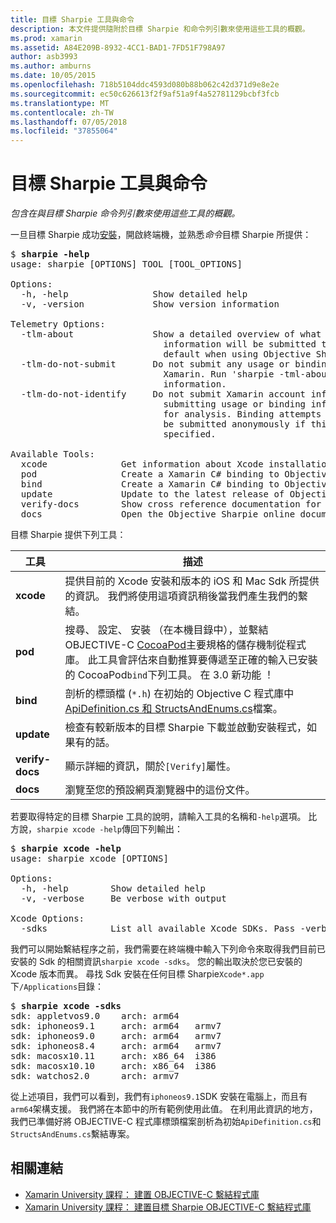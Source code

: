 ```yaml
---
title: 目標 Sharpie 工具與命令
description: 本文件提供隨附於目標 Sharpie 和命令列引數來使用這些工具的概觀。
ms.prod: xamarin
ms.assetid: A84E209B-8932-4CC1-BAD1-7FD51F798A97
author: asb3993
ms.author: amburns
ms.date: 10/05/2015
ms.openlocfilehash: 718b5104ddc4593d080b88b062c42d371d9e8e2e
ms.sourcegitcommit: ec50c626613f2f9af51a9f4a52781129bcbf3fcb
ms.translationtype: MT
ms.contentlocale: zh-TW
ms.lasthandoff: 07/05/2018
ms.locfileid: "37855064"
---
```

# <a name="objective-sharpie-tools--commands"></a>目標 Sharpie 工具與命令

_包含在與目標 Sharpie 命令列引數來使用這些工具的概觀。_

<style type="text/css"> .terminal 藍色 {color: rgb(10,96,254);}.terminal 綠色 {色彩： rgb(12,156,26);}.terminal 洋紅 {色彩： rgb(152,12,103);} </style>


一旦目標 Sharpie 成功[安裝](~/cross-platform/macios/binding/objective-sharpie/get-started.md)，開啟終端機，並熟悉<em>命令</em>目標 Sharpie 所提供：

<pre>$ <b>sharpie -help</b>
usage: sharpie [OPTIONS] TOOL [TOOL_OPTIONS]

Options:
  -h, -help                Show detailed help
  -v, -version             Show version information

Telemetry Options:
  -tlm-about               Show a detailed overview of what usage and binding
                             information will be submitted to Xamarin by
                             default when using Objective Sharpie.
  -tlm-do-not-submit       Do not submit any usage or binding information to
                             Xamarin. Run 'sharpie -tml-about' for more
                             information.
  -tlm-do-not-identify     Do not submit Xamarin account information when
                             submitting usage or binding information to Xamarin
                             for analysis. Binding attempts and usage data will
                             be submitted anonymously if this option is
                             specified.

Available Tools:
  xcode              Get information about Xcode installations and available SDKs.
  pod                Create a Xamarin C# binding to Objective-C CocoaPods
  bind               Create a Xamarin C# binding to Objective-C APIs
  update             Update to the latest release of Objective Sharpie
  verify-docs        Show cross reference documentation for [Verify] attributes
  docs               Open the Objective Sharpie online documentation</pre>

目標 Sharpie 提供下列工具：

|工具|描述|
|--- |--- |
|**xcode**|提供目前的 Xcode 安裝和版本的 iOS 和 Mac Sdk 所提供的資訊。 我們將使用這項資訊稍後當我們產生我們的繫結。|
|**pod**|搜尋、 設定、 安裝 （在本機目錄中），並繫結 OBJECTIVE-C [CocoaPod](https://cocoapods.org/)主要規格的儲存機制從程式庫。 此工具會評估來自動推算要傳遞至正確的輸入已安裝的 CocoaPod`bind`下列工具。 在 3.0 新功能 ！|
|**bind**|剖析的標頭檔 (`*.h`) 在初始的 Objective C 程式庫中[ApiDefinition.cs 和 StructsAndEnums.cs](~/cross-platform/macios/binding/objective-sharpie/platform/apidefinitions-structsandenums.md)檔案。|
|**update**|檢查有較新版本的目標 Sharpie 下載並啟動安裝程式，如果有的話。|
|**verify-docs**|顯示詳細的資訊，關於`[Verify]`屬性。|
|**docs**|瀏覽至您的預設網頁瀏覽器中的這份文件。|

若要取得特定的目標 Sharpie 工具的說明，請輸入工具的名稱和`-help`選項。 比方說，`sharpie xcode -help`傳回下列輸出：

<pre>$ <b>sharpie xcode -help</b>
usage: sharpie xcode [OPTIONS]

Options:
  -h, -help        Show detailed help
  -v, -verbose     Be verbose with output

Xcode Options:
  -sdks            List all available Xcode SDKs. Pass -verbose for more details.</pre>

我們可以開始繫結程序之前，我們需要在終端機中輸入下列命令來取得我們目前已安裝的 Sdk 的相關資訊`sharpie xcode -sdks`。 您的輸出取決於您已安裝的 Xcode 版本而異。 尋找 Sdk 安裝在任何目標 Sharpie`Xcode*.app`下`/Applications`目錄：

<pre>$ <b>sharpie xcode -sdks</b>
<span class="terminal-blue">sdk:</span> appletvos9.0    <span class="terminal-green">arch:</span> arm64
<span class="terminal-blue">sdk:</span> iphoneos9.1     <span class="terminal-green">arch:</span> arm64   armv7
<span class="terminal-blue">sdk:</span> iphoneos9.0     <span class="terminal-green">arch:</span> arm64   armv7
<span class="terminal-blue">sdk:</span> iphoneos8.4     <span class="terminal-green">arch:</span> arm64   armv7
<span class="terminal-blue">sdk:</span> macosx10.11     <span class="terminal-green">arch:</span> x86_64  i386
<span class="terminal-blue">sdk:</span> macosx10.10     <span class="terminal-green">arch:</span> x86_64  i386
<span class="terminal-blue">sdk:</span> watchos2.0      <span class="terminal-green">arch:</span> armv7</pre>

從上述項目，我們可以看到，我們有`iphoneos9.1`SDK 安裝在電腦上，而且有`arm64`架構支援。 我們將在本節中的所有範例使用此值。 在利用此資訊的地方，我們已準備好將 OBJECTIVE-C 程式庫標頭檔案剖析為初始`ApiDefinition.cs`和`StructsAndEnums.cs`繫結專案。

## <a name="related-links"></a>相關連結

- [Xamarin University 課程： 建置 OBJECTIVE-C 繫結程式庫](https://university.xamarin.com/classes/track/all#building-an-objective-c-bindings-library)
- [Xamarin University 課程： 建置目標 Sharpie OBJECTIVE-C 繫結程式庫](https://university.xamarin.com/classes/track/all#build-an-objective-c-bindings-library-with-objective-sharpie)